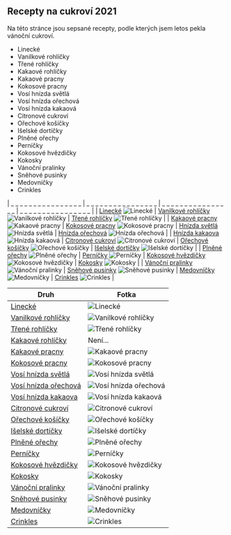 ## Recepty na cukroví 2021

Na této stránce jsou sepsané recepty, podle kterých jsem letos pekla vánoční cukroví.

- Linecké
- Vanilkové rohlíčky
- Třené rohlíčky
- Kakaové rohlíčky
- Kakaové pracny
- Kokosové pracny
- Vosí hnízda světlá
- Vosí hnízda ořechová
- Vosí hnízda kakaová
- Citronové cukroví
- Ořechové košíčky
- Išelské dortíčky
- Plněné ořechy
- Perníčky
- Kokosové hvězdičky
- Kokosky
- Vánoční pralinky
- Sněhové pusinky
- Medovníčky
- Crinkles


| _ _ _ _ _ _ _ _ _ _ _ _ _ _ _ _ |  _ _ _ _ _ _ _ _ _ _ _ _ _ _ _ _ |  _ _ _ _ _ _ _ _ _ _ _ _ _ _ _ _ |  _ _ _ _ _ _ _ _ _ _ _ _ _ _ _ _ |
| [Linecké](druhy/linecke) ![Linecké](/img/linecke.JPG)                                        | [Vanilkové rohlíčky](druhy/vanilkove_rohlicky) ![Vanilkové rohlíčky](/img/vanilkove_rohlicky.JPG)    | [Třené rohlíčky](druhy/trene_rohlicky) ![Třené rohlíčky](/img/trene_rohlicky.JPG)            |
| [Kakaové pracny](druhy/kakaove_pracny) ![Kakaové pracny](/img/kakaove_pracny.JPG)            | [Kokosové pracny](druhy/kokosove_pracny) ![Kokosové pracny](/img/kokosove_pracny.JPG)                | [Hnízda světlá](druhy/vosi_hnizda_svetla) ![Hnízda světlá](/img/hnizdo_svetle.JPG) | [Hnízda ořechová](druhy/vosi_hnizda_orechova) ![Hnízda ořechová](/img/hnizdo_orechove.JPG) |
| [Hnízda kakaova](druhy/vosi_hnizda_kakaová) ![Hnízda kakaová](/img/hnizdo_kakaove.JPG) | [Citronové cukroví](druhy/citronove_cukrovi) ![Citronové cukroví](/img/citronove_cukrovi.JPG)    | [Ořechové košíčky](druhy/orechove_kosicky) ![Ořechové košíčky](/img/kosicky.JPG)             | [Išelské dortíčky](druhy/iselske_dorticky) ![Išelské dortíčky](/img/iselske_dorticky.JPG)            |
| [Plněné ořechy](druhy/plnene_orechy) ![Plněné ořechy](/img/orechy.JPG)                       | [Perníčky](druhy/pernicky) ![Perníčky](/img/pernicky.JPG)                                            | [Kokosové hvězdičky](druhy/kokosove_hvezdicky) ![Kokosové hvězdičky](/img/kokosove_hvezdicky.JPG) | [Kokosky](druhy/kokosky) ![Kokosky](/img/kokosky.JPG)                                           |
| [Vánoční pralinky](druhy/vanocni_pralinky) ![Vánoční pralinky](/img/pralinky.JPG)            | [Sněhové pusinky](druhy/snehove_pusinky) ![Sněhové pusinky](/img/snehove_pusinky.JPG)                | [Medovníčky](druhy/medovnicky) ![Medovníčky](/img/medovnicky.JPG)                            | [Crinkles](druhy/crinkles) ![Crinkles](/img/crinkles.JPG)                                            |


| Druh                                                       | Fotka     |
|------------------------------------------------------------|--------------------------------------------|
| [Linecké](druhy/linecke)                           | ![Linecké](/img/linecke.JPG)                       |
| [Vanilkové rohlíčky](druhy/vanilkove_rohlicky)     | ![Vanilkové rohlíčky](/img/vanilkove_rohlicky.JPG) |
| [Třené rohlíčky](druhy/trene_rohlicky)             | ![Třené rohlíčky](/img/trene_rohlicky.JPG)         |
| [Kakaové rohlíčky](druhy/kakaove_rohlicky)         | Není...                                            |
| [Kakaové pracny](druhy/kakaove_pracny)             | ![Kakaové pracny](/img/kakaove_pracny.JPG)         |
| [Kokosové pracny](druhy/kokosove_pracny)           | ![Kokosové pracny](/img/kokosove_pracny.JPG)       |
| [Vosí hnízda světlá](druhy/vosi_hnizda_svetla)     | ![Vosí hnízda světlá](/img/hnizdo_svetle.JPG)      |
| [Vosí hnízda ořechová](druhy/vosi_hnizda_orechova) | ![Vosí hnízda ořechová](/img/hnizdo_orechove.JPG)  |
| [Vosí hnízda kakaova](druhy/vosi_hnizda_kakaova)   | ![Vosí hnízda kakaová](/img/hnizdo_kakaove.JPG)    |
| [Citronové cukroví](druhy/citronove_cukrovi)       | ![Citronové cukroví](/img/citronove_cukrovi.JPG)   |
| [Ořechové košíčky](druhy/orechove_kosicky)         | ![Ořechové košíčky](/img/kosicky.JPG)              |
| [Išelské dortíčky](druhy/iselske_dorticky)         | ![Išelské dortíčky](/img/iselske_dorticky.JPG)     |
| [Plněné ořechy](druhy/plnene_orechy)               | ![Plněné ořechy](/img/orechy.JPG)                  |
| [Perníčky](druhy/pernicky)                         | ![Perníčky](/img/pernicky.JPG)                     |
| [Kokosové hvězdičky](druhy/kokosove_hvezdicky)     | ![Kokosové hvězdičky](/img/kokosove_hvezdicky.JPG) |
| [Kokosky](druhy/kokosky)                           | ![Kokosky](/img/kokosky.JPG)                       |
| [Vánoční pralinky](druhy/vanocni_pralinky)         | ![Vánoční pralinky](/img/pralinky.JPG)             |
| [Sněhové pusinky](druhy/snehove_pusinky)           | ![Sněhové pusinky](/img/snehove_pusinky.JPG)       |
| [Medovníčky](druhy/medovnicky)                     | ![Medovníčky](/img/medovnicky.JPG)                 |
| [Crinkles](druhy/crinkles)                         | ![Crinkles](/img/crinkles.JPG)                     |












































































































































































































































































































































































































































































































































































































































































































































































































































































































